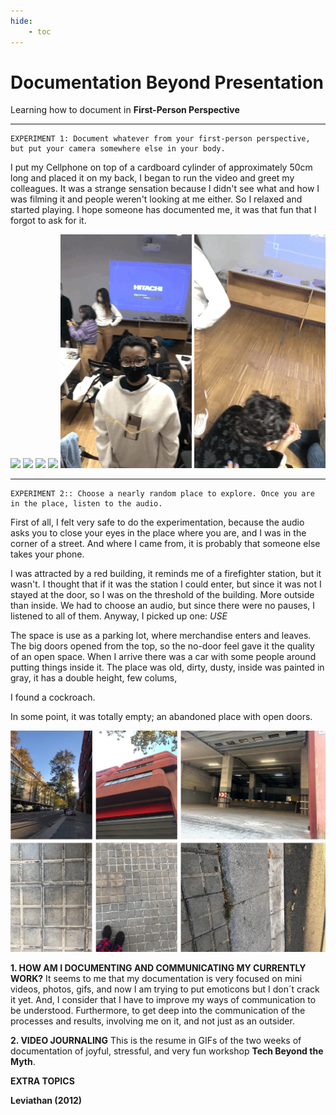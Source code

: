 ```yaml
---
hide:
    - toc
---
```


# Documentation Beyond Presentation

Learning how to document in **First-Person Perspective**

*********
    EXPERIMENT 1: Document whatever from your first-person perspective, 
    but put your camera somewhere else in your body.
I put my Cellphone on top of a cardboard cylinder of approximately 50cm long and placed it on my back, I began to run the video and greet my colleagues. It was a strange sensation because I didn't see what and how I was filming it and people weren't looking at me either. So I relaxed and started playing.
I hope someone has documented me, it was that fun that I forgot to ask for it.

![](../images/documentation/doc1A.gif)   ![](../images/documentation/doc2A.gif)   ![](../images/documentation/doc3A.gif)
![](../images/documentation/doc4A.gif)   ![](../images/documentation/doc5A.gif)   ![](../images/documentation/doc6A.gif)


*********
    EXPERIMENT 2:: Choose a nearly random place to explore. Once you are
    in the place, listen to the audio.
First of all, I felt very safe to do the experimentation, because the audio asks you to close your eyes in the place where you are, and I was in the corner of a street. And where I came from, it is probably that someone else takes your phone.

I was attracted by a red building, it reminds me of a firefighter station, but it wasn't. I thought that if it was the station I could enter, but since it was not I stayed at the door, so I was on the threshold of the building. More outside than inside. We had to choose an audio, but since there were no pauses, I listened to all of them. Anyway, I picked up one: *USE*

The space is use as a parking lot, where merchandise enters and leaves. The big doors opened from the top, so the no-door feel gave it the quality of an open space. When I arrive there was a car with some people around putting things inside it. The place was old, dirty, dusty, inside was painted in gray, it has a double height, few colums,

I found a cockroach.

In some point, it was totally empty; an abandoned place with open doors.

![](../images/documentation/doc11.jpg)


**1. HOW AM I DOCUMENTING AND COMMUNICATING MY CURRENTLY WORK?**
It seems to me that my documentation is very focused on mini videos, photos, gifs, and now I am trying to put emoticons but I don´t crack it yet. And, I consider that I have to improve my ways of communication to be understood. Furthermore, to get deep into the communication of the processes and results, involving me on it, and not just as an outsider. 

**2. VIDEO JOURNALING**
This is the resume in GIFs of the two weeks of documentation of joyful, stressful, and very fun workshop **Tech Beyond the Myth**.






**EXTRA TOPICS**
>
**Leviathan (2012)**
